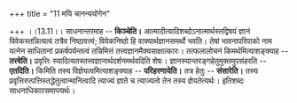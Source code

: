 +++
title = "11 मयि चानन्ययोगेन"

+++
।।13.11।। साधनान्तरमाह -- **किञ्चेति।**
आत्मादीत्यादिशब्दोऽनात्मार्थस्तद्विषयं ज्ञानं विवेकस्तन्नित्यत्वं तत्रैव
निष्ठावत्त्वं; विवेकनिष्ठो हि वाक्यार्थज्ञानसमर्थो भवति। तेषां
भावनापरिपाको नाम यत्नेन साधितानां प्रकर्षपर्यन्तत्वं तन्निमित्तं
तत्त्वज्ञानमैक्यसाक्षात्कारः। तत्फलालोचनं किमर्थमित्याशङ्क्याह --
**तत्त्वेति।** प्रवृत्तिः स्यादित्यतस्तत्त्वज्ञानार्थदर्शनमर्थवदिति
शेषः। ज्ञानस्यान्तरङ्गहेतुमुक्तमुपसंहरति -- **एतदिति।** किमिति तस्य
विज्ञेयत्वमित्याशङ्क्याह -- **परिहरणायेति।** तत्र हेतुः -- **संसारेति।**
तस्य प्रवृत्तिरुत्पत्तिस्तद्धेतुत्वान्मानित्वादि त्याज्यं ज्ञाते च
त्याज्यत्वे तेन तस्य ज्ञेयतेत्यर्थः। इतिशब्दः साधनाधिकारसमाप्त्यर्थः।
